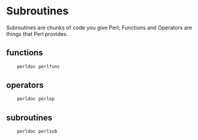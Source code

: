 # Subroutines

Subroutines are chunks of code you give Perl;
Functions and Operators are things that Perl provides.

## functions

```bash
    perldoc perlfunc
```

## operators

```bash
    perldoc perlop
```

## subroutines

```bash
    perldoc perlsub
```
